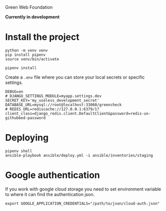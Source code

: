 Green Web Foundation

**Currently in development**

# Install the project

```
python -m venv venv
pip install pipenv
source venv/bin/activate

pipenv install
```


Create a `.env` file where you can store your local secrets or specific settings. 

```
DEBUG=on
# DJANGO_SETTINGS_MODULE=myapp.settings.dev
SECRET_KEY='my_useless_development_secret'
DATABASE_URL=mysql://root@localhost:33060/greencheck
# REDIS_URL=rediscache://127.0.0.1:6379/1?client_class=django_redis.client.DefaultClient&password=redis-un-githubbed-password

```


# Deploying

```
pipenv shell
ansible-playbook ansible/deploy.yml -i ansible/inventories/staging
```


# Google authentication

If you work with google cloud storage you need to set environment variable to where it can find the authentication json.

```
export GOOGLE_APPLICATION_CREDENTIALS="/path/to/json/cloud-auth.json"
```
